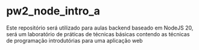 # pw2_node_intro_a
Este repositório será utilizado para aulas backend baseado em NodeJS 20, será um laboratório de práticas de técnicas básicas contendo as técnicas de programação introdutórias para uma aplicação web
